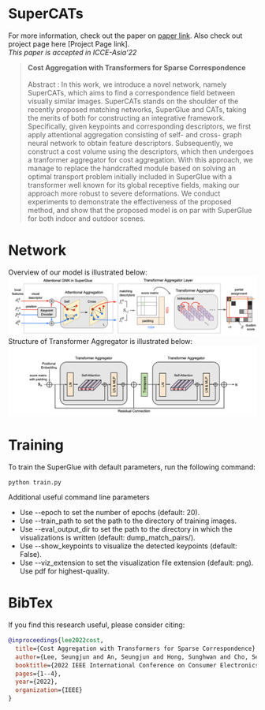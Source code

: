 # SuperCATs
For more information, check out the paper on [paper link](https://ieeexplore.ieee.org/document/9954872). Also check out project page here [Project Page link].<br>
*This paper is accepted in ICCE-Asia'22*

>**Cost Aggregation with Transformers for Sparse Correspondence** <br><br>
>Abstract : In this work, we introduce a novel network, namely SuperCATs, which aims to find a correspondence field between visually similar images. SuperCATs stands on the shoulder of the recently proposed matching networks, SuperGlue and CATs, taking the merits of both for constructing an integrative framework. Specifically, given keypoints and corresponding descriptors, we first apply attentional aggregation consisting of self- and cross- graph neural network to obtain feature descriptors. Subsequently, we construct a cost volume using the descriptors, which then undergoes a tranformer aggregator for cost aggregation. With this approach, we manage to replace the handcrafted module based on solving an optimal transport problem initially included in SuperGlue with a transformer well known for its global receptive fields, making our approach more robust to severe deformations. We conduct experiments to demonstrate the effectiveness of the proposed method, and show that the proposed model is on par with SuperGlue for both indoor and outdoor scenes.


# Network
Overview of our model is illustrated below:
![overview](fig/overview.png)
Structure of Transformer Aggregator is illustrated below:
![overview](fig/aggregator.png)

# Training
To train the SuperGlue with default parameters, run the following command:
```
python train.py
```
Additional useful command line parameters

* Use --epoch to set the number of epochs (default: 20).
* Use --train_path to set the path to the directory of training images.
* Use --eval_output_dir to set the path to the directory in which the visualizations is written (default: dump_match_pairs/).
* Use --show_keypoints to visualize the detected keypoints (default: False).
* Use --viz_extension to set the visualization file extension (default: png). Use pdf for highest-quality.

# BibTex
If you find this research useful, please consider citing:
```BibTex
@inproceedings{lee2022cost,
  title={Cost Aggregation with Transformers for Sparse Correspondence},
  author={Lee, Seungjun and An, Seungjun and Hong, Sunghwan and Cho, Seokju and Nam, Jisu and Hong, Susung and Kim, Seungryong},
  booktitle={2022 IEEE International Conference on Consumer Electronics-Asia (ICCE-Asia)},
  pages={1--4},
  year={2022},
  organization={IEEE}
}
```

